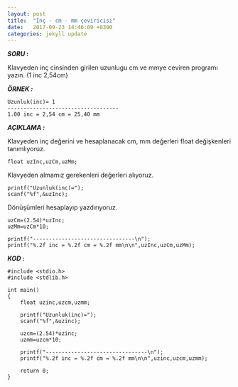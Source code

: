 ```yaml
---
layout: post
title:  "İnç - cm - mm çeviricisi"
date:   2017-09-23 14:46:09 +0300
categories: jekyll update
---
```


***SORU :***

Klavyeden inç cinsinden girilen uzunlugu cm ve mmye ceviren programı yazın. (1 inc 2,54cm)

***ÖRNEK :***    
    
    Uzunluk(inc)= 1
    -----------------------------------
    1.00 inc = 2,54 cm = 25,40 mm
    
***AÇIKLAMA :***

Klavyeden inç değerini ve hesaplanacak cm, mm değerleri float değişkenleri tanımlıyoruz.

    float uzInc,uzCm,uzMm;

Klavyeden almamız gerekenleri değerleri alıyoruz.

    printf("Uzunluk(inc)=");
    scanf("%f",&uzInc);

Dönüşümleri hesaplayıp yazdırıyoruz.

    uzCm=(2.54)*uzInc;
    uzMm=uzCm*10;

    printf("--------------------------------\n");
    printf("%.2f inc = %.2f cm = %.2f mm\n\n",uzInc,uzCm,uzMm);

***KOD :***

    #include <stdio.h>
    #include <stdlib.h>

    int main()
    {
        float uzinc,uzcm,uzmm;

        printf("Uzunluk(inc)=");
        scanf("%f",&uzinc);

        uzcm=(2.54)*uzinc;
        uzmm=uzcm*10;

        printf("--------------------------------\n");
        printf("%.2f inc = %.2f cm = %.2f mm\n\n",uzinc,uzcm,uzmm);

        return 0;
    }